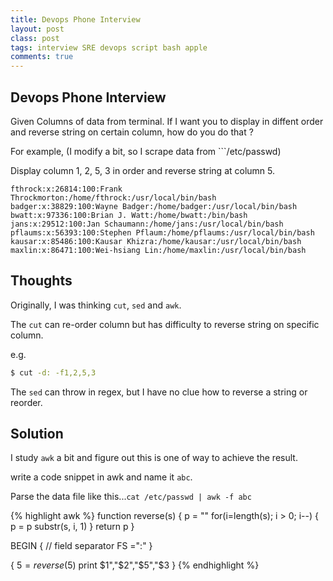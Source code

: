 ```yaml
---
title: Devops Phone Interview
layout: post
class: post
tags: interview SRE devops script bash apple 
comments: true
---
```

## Devops Phone Interview

Given Columns of data from terminal. If I want you to display in diffent order and reverse string on certain column, how do you do that ?

For example, (I modify a bit, so I scrape data from ```/etc/passwd)

Display column 1, 2, 5, 3 in order and reverse string at column 5.

```
fthrock:x:26814:100:Frank Throckmorton:/home/fthrock:/usr/local/bin/bash
badger:x:38829:100:Wayne Badger:/home/badger:/usr/local/bin/bash
bwatt:x:97336:100:Brian J. Watt:/home/bwatt:/bin/bash
jans:x:29512:100:Jan Schaumann:/home/jans:/usr/local/bin/bash
pflaums:x:56393:100:Stephen Pflaum:/home/pflaums:/usr/local/bin/bash
kausar:x:85486:100:Kausar Khizra:/home/kausar:/usr/local/bin/bash
maxlin:x:86471:100:Wei-hsiang Lin:/home/maxlin:/usr/local/bin/bash
```

## Thoughts

Originally, I was thinking ```cut```, ```sed``` and ```awk```.

The ```cut``` can re-order column but has difficulty to reverse string on specific column.

e.g.

```bash
$ cut -d: -f1,2,5,3
```

The ```sed``` can throw in regex, but I have no clue how to reverse a string or reorder.


## Solution 

I study ```awk``` a bit and figure out this is one of way to achieve the result.

write a code snippet in awk and name it ```abc```.

Parse the data file like this...```cat /etc/passwd | awk -f abc```

{% highlight awk %}
function reverse(s)
{
  p = ""
  for(i=length(s); i > 0; i--) { p = p substr(s, i, 1) }
  return p
}

BEGIN {
  // field separator
  FS =":"
}

{
    $5 = reverse($5)
    print $1","$2","$5","$3
}
{% endhighlight %}
